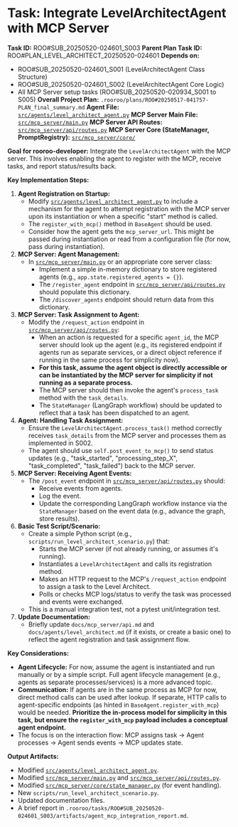# Task: Integrate LevelArchitectAgent with MCP Server

**Task ID:** ROO#SUB_20250520-024601_S003
**Parent Plan Task ID:** ROO#PLAN_LEVEL_ARCHITECT_20250520-024601
**Depends on:**
*   ROO#SUB_20250520-024601_S001 (LevelArchitectAgent Class Structure)
*   ROO#SUB_20250520-024601_S002 (LevelArchitectAgent Core Logic)
*   All MCP Server setup tasks (ROO#SUB_20250520-020934_S001 to S005)
**Overall Project Plan:** `.rooroo/plans/ROO#20250517-041757-PLAN_final_summary.md`
**Agent File:** [`src/agents/level_architect_agent.py`](src/agents/level_architect_agent.py:0)
**MCP Server Main File:** [`src/mcp_server/main.py`](src/mcp_server/main.py:0)
**MCP Server API Routes:** [`src/mcp_server/api/routes.py`](src/mcp_server/api/routes.py:0)
**MCP Server Core (StateManager, PromptRegistry):** [`src/mcp_server/core/`](src/mcp_server/core/:0)

**Goal for rooroo-developer:**
Integrate the `LevelArchitectAgent` with the MCP server. This involves enabling the agent to register with the MCP, receive tasks, and report status/results back.

**Key Implementation Steps:**
1.  **Agent Registration on Startup:**
    *   Modify [`src/agents/level_architect_agent.py`](src/agents/level_architect_agent.py:0) to include a mechanism for the agent to attempt registration with the MCP server upon its instantiation or when a specific "start" method is called.
    *   The `register_with_mcp()` method in `BaseAgent` should be used.
    *   Consider how the agent gets the `mcp_server_url`. This might be passed during instantiation or read from a configuration file (for now, pass during instantiation).
2.  **MCP Server: Agent Management:**
    *   In [`src/mcp_server/main.py`](src/mcp_server/main.py:0) or an appropriate core server class:
        *   Implement a simple in-memory dictionary to store registered agents (e.g., `app.state.registered_agents = {}`).
        *   The `/register_agent` endpoint in [`src/mcp_server/api/routes.py`](src/mcp_server/api/routes.py:0) should populate this dictionary.
        *   The `/discover_agents` endpoint should return data from this dictionary.
3.  **MCP Server: Task Assignment to Agent:**
    *   Modify the `/request_action` endpoint in [`src/mcp_server/api/routes.py`](src/mcp_server/api/routes.py:0):
        *   When an action is requested for a specific `agent_id`, the MCP server should look up the agent (e.g., its registered endpoint if agents run as separate services, or a direct object reference if running in the same process for simplicity now).
        *   **For this task, assume the agent object is directly accessible or can be instantiated by the MCP server for simplicity if not running as a separate process.**
        *   The MCP server should then invoke the agent's `process_task` method with the `task_details`.
        *   The `StateManager` (LangGraph workflow) should be updated to reflect that a task has been dispatched to an agent.
4.  **Agent: Handling Task Assignment:**
    *   Ensure the `LevelArchitectAgent.process_task()` method correctly receives `task_details` from the MCP server and processes them as implemented in S002.
    *   The agent should use `self.post_event_to_mcp()` to send status updates (e.g., "task_started", "processing_step_X", "task_completed", "task_failed") back to the MCP server.
5.  **MCP Server: Receiving Agent Events:**
    *   The `/post_event` endpoint in [`src/mcp_server/api/routes.py`](src/mcp_server/api/routes.py:0) should:
        *   Receive events from agents.
        *   Log the event.
        *   Update the corresponding LangGraph workflow instance via the `StateManager` based on the event data (e.g., advance the graph, store results).
6.  **Basic Test Script/Scenario:**
    *   Create a simple Python script (e.g., `scripts/run_level_architect_scenario.py`) that:
        *   Starts the MCP server (if not already running, or assumes it's running).
        *   Instantiates a `LevelArchitectAgent` and calls its registration method.
        *   Makes an HTTP request to the MCP's `/request_action` endpoint to assign a task to the Level Architect.
        *   Polls or checks MCP logs/status to verify the task was processed and events were exchanged.
    *   This is a manual integration test, not a pytest unit/integration test.
7.  **Update Documentation:**
    *   Briefly update `docs/mcp_server/api.md` and `docs/agents/level_architect.md` (if it exists, or create a basic one) to reflect the agent registration and task assignment flow.

**Key Considerations:**
*   **Agent Lifecycle:** For now, assume the agent is instantiated and run manually or by a simple script. Full agent lifecycle management (e.g., agents as separate processes/services) is a more advanced topic.
*   **Communication:** If agents are in the same process as MCP for now, direct method calls can be used after lookup. If separate, HTTP calls to agent-specific endpoints (as hinted in `BaseAgent.register_with_mcp`) would be needed. **Prioritize the in-process model for simplicity in this task, but ensure the `register_with_mcp` payload includes a conceptual agent endpoint.**
*   The focus is on the interaction flow: MCP assigns task -> Agent processes -> Agent sends events -> MCP updates state.

**Output Artifacts:**
*   Modified [`src/agents/level_architect_agent.py`](src/agents/level_architect_agent.py:0).
*   Modified [`src/mcp_server/main.py`](src/mcp_server/main.py:0) and [`src/mcp_server/api/routes.py`](src/mcp_server/api/routes.py:0).
*   Modified [`src/mcp_server/core/state_manager.py`](src/mcp_server/core/state_manager.py:0) (for event handling).
*   New `scripts/run_level_architect_scenario.py`.
*   Updated documentation files.
*   A brief report in `.rooroo/tasks/ROO#SUB_20250520-024601_S003/artifacts/agent_mcp_integration_report.md`.